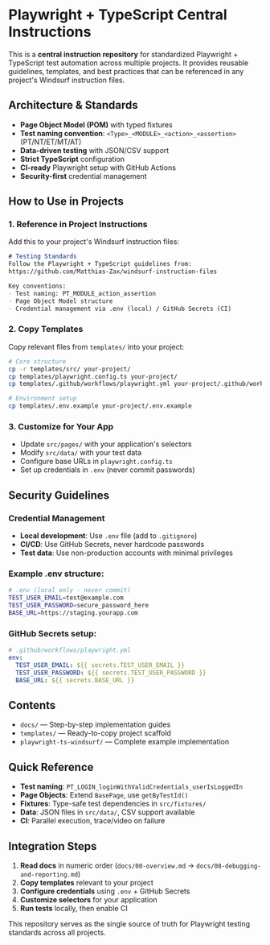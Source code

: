 # Playwright + TypeScript Central Instructions

This is a **central instruction repository** for standardized Playwright + TypeScript test automation across multiple projects. It provides reusable guidelines, templates, and best practices that can be referenced in any project's Windsurf instruction files.

## Architecture & Standards

- **Page Object Model (POM)** with typed fixtures
- **Test naming convention**: `<Type>_<MODULE>_<action>_<assertion>` (PT/NT/ET/MT/AT)
- **Data-driven testing** with JSON/CSV support
- **Strict TypeScript** configuration
- **CI-ready** Playwright setup with GitHub Actions
- **Security-first** credential management

## How to Use in Projects

### 1. Reference in Project Instructions
Add this to your project's Windsurf instruction files:
```markdown
# Testing Standards
Follow the Playwright + TypeScript guidelines from:
https://github.com/Matthias-Zax/windsurf-instruction-files

Key conventions:
- Test naming: PT_MODULE_action_assertion
- Page Object Model structure
- Credential management via .env (local) / GitHub Secrets (CI)
```

### 2. Copy Templates
Copy relevant files from `templates/` into your project:
```bash
# Core structure
cp -r templates/src/ your-project/
cp templates/playwright.config.ts your-project/
cp templates/.github/workflows/playwright.yml your-project/.github/workflows/

# Environment setup
cp templates/.env.example your-project/.env.example
```

### 3. Customize for Your App
- Update `src/pages/` with your application's selectors
- Modify `src/data/` with your test data
- Configure base URLs in `playwright.config.ts`
- Set up credentials in `.env` (never commit passwords)

## Security Guidelines

### Credential Management
- **Local development**: Use `.env` file (add to `.gitignore`)
- **CI/CD**: Use GitHub Secrets, never hardcode passwords
- **Test data**: Use non-production accounts with minimal privileges

### Example .env structure:
```bash
# .env (local only - never commit)
TEST_USER_EMAIL=test@example.com
TEST_USER_PASSWORD=secure_password_here
BASE_URL=https://staging.yourapp.com
```

### GitHub Secrets setup:
```yaml
# .github/workflows/playwright.yml
env:
  TEST_USER_EMAIL: ${{ secrets.TEST_USER_EMAIL }}
  TEST_USER_PASSWORD: ${{ secrets.TEST_USER_PASSWORD }}
  BASE_URL: ${{ secrets.BASE_URL }}
```

## Contents

- `docs/` — Step-by-step implementation guides
- `templates/` — Ready-to-copy project scaffold
- `playwright-ts-windsurf/` — Complete example implementation

## Quick Reference

- **Test naming**: `PT_LOGIN_loginWithValidCredentials_userIsLoggedIn`
- **Page Objects**: Extend `BasePage`, use `getByTestId()`
- **Fixtures**: Type-safe test dependencies in `src/fixtures/`
- **Data**: JSON files in `src/data/`, CSV support available
- **CI**: Parallel execution, trace/video on failure

## Integration Steps

1. **Read docs** in numeric order (`docs/00-overview.md` → `docs/08-debugging-and-reporting.md`)
2. **Copy templates** relevant to your project
3. **Configure credentials** using `.env` + GitHub Secrets
4. **Customize selectors** for your application
5. **Run tests** locally, then enable CI

This repository serves as the single source of truth for Playwright testing standards across all projects.
